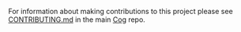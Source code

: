 For information about making contributions to this project please see [CONTRIBUTING.md](https://github.com/operable/cog/blob/master/CONTRIBUTING.md) in the main [Cog](https://github.com/operable/cog) repo.
